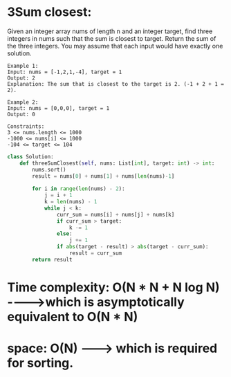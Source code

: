 # 3Sum closest:

Given an integer array nums of length n and an integer target, find three integers in nums such that the sum is closest to target.
Return the sum of the three integers.
You may assume that each input would have exactly one solution.

```
Example 1:
Input: nums = [-1,2,1,-4], target = 1
Output: 2
Explanation: The sum that is closest to the target is 2. (-1 + 2 + 1 = 2).

Example 2:
Input: nums = [0,0,0], target = 1
Output: 0
 
Constraints:
3 <= nums.length <= 1000
-1000 <= nums[i] <= 1000
-104 <= target <= 104
```

```python
class Solution:
    def threeSumClosest(self, nums: List[int], target: int) -> int:
        nums.sort()
        result = nums[0] + nums[1] + nums[len(nums)-1]
        
        for i in range(len(nums) - 2):
            j = i + 1
            k = len(nums) - 1
            while j < k:
                curr_sum = nums[i] + nums[j] + nums[k]
                if curr_sum > target:
                    k -= 1
                else:
                    j += 1
                if abs(target - result) > abs(target - curr_sum):
                    result = curr_sum
        return result
```

# Time complexity: O(N * N + N log N) ---->which is asymptotically equivalent to O(N * N)
# space: O(N) ---> which is required for sorting.
